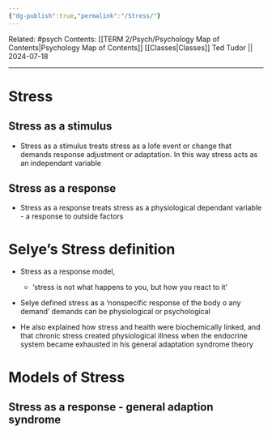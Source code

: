 ```yaml
---
{"dg-publish":true,"permalink":"/Stress/"}
---
```


Related: #psych
Contents: [[TERM 2/Psych/Psychology Map of Contents\|Psychology Map of Contents]]
[[Classes\|Classes]]
Ted Tudor || 2024-07-18
***
# Stress
## Stress as a stimulus 
- Stress as a stimulus treats stress as a lofe event or change that demands response adjustment or adaptation. In this way stress acts as an independant variable 
## Stress as a response 
- Stress as a response treats stress as a physiological dependant variable - a response to outside factors 

# Selye’s Stress definition 
- Stress as a response model, 
	- ‘stress is not what happens to you, but how you react to it’
- Selye defined stress as a ‘nonspecific response of the body o any demand’ demands can be physiological or psychological 

- He also explained how stress and health were biochemically linked, and that chronic stress created physiological illness when the endocrine system became exhausted in his general adaptation syndrome theory 

# Models of Stress 
## Stress as a response - general adaption syndrome 
